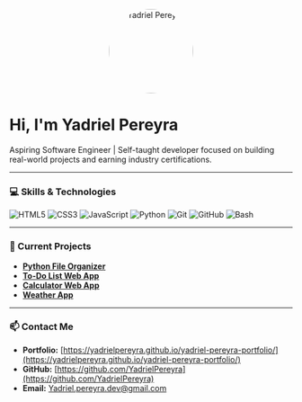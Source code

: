 <p align="center">
  <img src="https://raw.githubusercontent.com/YadrielPereyra/YadrielPereyra/main/profile-pic.png" width="150" style="border-radius: 50%;" alt="Yadriel Pereyra">
</p>

# Hi, I'm Yadriel Pereyra

Aspiring Software Engineer | Self-taught developer focused on building real-world projects and earning industry certifications.

---

### 💻 Skills & Technologies

<img src="https://img.shields.io/badge/HTML5-E34F26?style=for-the-badge&logo=html5&logoColor=white" alt="HTML5">
<img src="https://img.shields.io/badge/CSS3-1572B6?style=for-the-badge&logo=css3&logoColor=white" alt="CSS3">
<img src="https://img.shields.io/badge/JavaScript-F7DF1E?style=for-the-badge&logo=javascript&logoColor=black" alt="JavaScript">
<img src="https://img.shields.io/badge/Python-3776AB?style=for-the-badge&logo=python&logoColor=white" alt="Python">
<img src="https://img.shields.io/badge/Git-F05032?style=for-the-badge&logo=git&logoColor=white" alt="Git">
<img src="https://img.shields.io/badge/GitHub-181717?style=for-the-badge&logo=github&logoColor=white" alt="GitHub">
<img src="https://img.shields.io/badge/Bash-4EAA25?style=for-the-badge&logo=gnu-bash&logoColor=white" alt="Bash">

---

### 🚀 Current Projects

- [**Python File Organizer**](https://github.com/YadrielPereyra/python-file-organizer)
- [**To-Do List Web App**](https://github.com/YadrielPereyra/todo-app)
- [**Calculator Web App**](https://github.com/YadrielPereyra/calculator-app)
- [**Weather App**](https://github.com/YadrielPereyra/weather-app)

---

### 📫 Contact Me

- **Portfolio:** [https://yadrielpereyra.github.io/yadriel-pereyra-portfolio/](https://yadrielpereyra.github.io/yadriel-pereyra-portfolio/)
- **GitHub:** [https://github.com/YadrielPereyra](https://github.com/YadrielPereyra)
- **Email:** [Yadriel.pereyra.dev@gmail.com](mailto:Yadriel.pereyra.dev@gmail.com)
